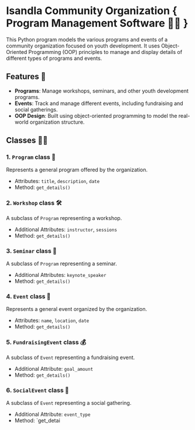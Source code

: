 
#  Isandla Community Organization { Program Management Software 🏢🎉 }

This Python program models the various programs and events of a community organization focused on youth development. It uses Object-Oriented Programming (OOP) principles to manage and display details of different types of programs and events.

## Features 🌟
- **Programs**: Manage workshops, seminars, and other youth development programs.
- **Events**: Track and manage different events, including fundraising and social gatherings.
- **OOP Design**: Built using object-oriented programming to model the real-world organization structure.

## Classes 🧑‍💻

### 1. `Program` class 📝
Represents a general program offered by the organization.
- Attributes: `title`, `description`, `date`
- Method: `get_details()`

### 2. `Workshop` class 🛠️
A subclass of `Program` representing a workshop.
- Additional Attributes: `instructor`, `sessions`
- Method: `get_details()`

### 3. `Seminar` class 🎤
A subclass of `Program` representing a seminar.
- Additional Attributes: `keynote_speaker`
- Method: `get_details()`

### 4. `Event` class 🎪
Represents a general event organized by the organization.
- Attributes: `name`, `location`, `date`
- Method: `get_details()`

### 5. `FundraisingEvent` class 💰
A subclass of `Event` representing a fundraising event.
- Additional Attribute: `goal_amount`
- Method: `get_details()`

### 6. `SocialEvent` class 🥳
A subclass of `Event` representing a social gathering.
- Additional Attribute: `event_type`
- Method: `get_detai
